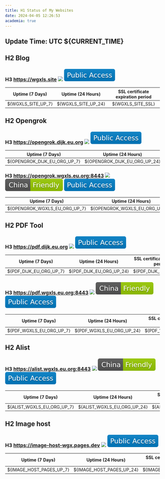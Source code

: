 ```yaml
---
title: H1 Status of My Websites 
date: 2024-04-05 12:26:53
academia: true
---
```


## Update Time: UTC ${CURRENT_TIME}

## H2 Blog

### H3 https://wgxls.site ![](/img/${STATUS_WGXLS_SITE}) ![](/img/Public-Access-blue.svg)

|  Uptime (7 Days)   |  Uptime (24 Hours)  | SSL certificate expiration period |
| :----------------: | :-----------------: | :-------------------------------: |
| ${WGXLS_SITE_UP_7} | ${WGXLS_SITE_UP_24} |         ${WGXLS_SITE_SSL}         |


## H2 Opengrok

### H3 https://opengrok.dijk.eu.org ![](/img/${STATUS_OPENGROK_DIJK_EU_ORG}) ![](/img/Public-Access-blue.svg)

|  Uptime (7 Days)   |  Uptime (24 Hours)  | SSL certificate expiration period |
| :----------------: | :-----------------: | :-------------------------------: |
| ${OPENGROK_DIJK_EU_ORG_UP_7} | ${OPENGROK_DIJK_EU_ORG_UP_24} |         ${OPENGROK_DIJK_EU_ORG_SSL}         |


### H3 https://opengrok.wgxls.eu.org:8443 ![](/img/${STATUS_OPENGROK_WGXLS_EU_ORG}) ![](/img/China-Friendly-green.svg) ![](/img/Public-Access-blue.svg)

|  Uptime (7 Days)   |  Uptime (24 Hours)  | SSL certificate expiration period |
| :----------------: | :-----------------: | :-------------------------------: |
| ${OPENGROK_WGXLS_EU_ORG_UP_7} | ${OPENGROK_WGXLS_EU_ORG_UP_24} |         ${OPENGROK_WGXLS_EU_ORG_SSL}         |

## H2 PDF Tool

### H3 https://pdf.dijk.eu.org ![](/img/${STATUS_PDF_DIJK_EU_ORG}) ![](/img/Public-Access-blue.svg)

|  Uptime (7 Days)   |  Uptime (24 Hours)  | SSL certificate expiration period |
| :----------------: | :-----------------: | :-------------------------------: |
| ${PDF_DIJK_EU_ORG_UP_7} | ${PDF_DIJK_EU_ORG_UP_24} |         ${PDF_DIJK_EU_ORG_SSL}         |


### H3 https://pdf.wgxls.eu.org:8443 ![](/img/${STATUS_PDF_WGXLS_EU_ORG}) ![](/img/China-Friendly-green.svg) ![](/img/Public-Access-blue.svg)

|  Uptime (7 Days)   |  Uptime (24 Hours)  | SSL certificate expiration period |
| :----------------: | :-----------------: | :-------------------------------: |
| ${PDF_WGXLS_EU_ORG_UP_7} | ${PDF_WGXLS_EU_ORG_UP_24} |         ${PDF_WGXLS_EU_ORG_SSL}         |

## H2 Alist

### H3 https://alist.wgxls.eu.org:8443 ![](/img/${STATUS_ALIST_WGXLS_EU_ORG}) ![](/img/China-Friendly-green.svg) ![](/img/Public-Access-blue.svg)

|  Uptime (7 Days)   |  Uptime (24 Hours)  | SSL certificate expiration period |
| :----------------: | :-----------------: | :-------------------------------: |
| ${ALIST_WGXLS_EU_ORG_UP_7} | ${ALIST_WGXLS_EU_ORG_UP_24} |         ${ALIST_WGXLS_EU_ORG_SSL}         |

## H2 Image host

### H3 https://image-host-wgx.pages.dev ![](/img/${STATUS_IMAGE_HOST_PAGES}) ![](/img/Public-Access-blue.svg)

|  Uptime (7 Days)   |  Uptime (24 Hours)  | SSL certificate expiration period |
| :----------------: | :-----------------: | :-------------------------------: |
| ${IMAGE_HOST_PAGES_UP_7} | ${IMAGE_HOST_PAGES_UP_24} |         ${IMAGE_HOST_PAGES_SSL}         |
